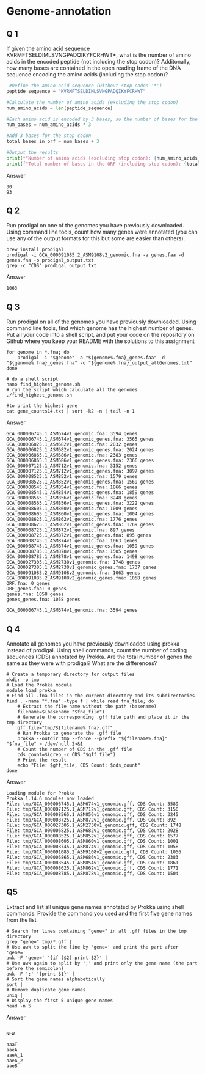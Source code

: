 # Genome-annotation


## Q 1
If given the amino acid sequence KVRMFTSELDIMLSVNGPADQIKYFCRHWT*, what is the number of amino acids in the encoded
peptide (not including the stop codon)? Additonally, how many bases are
contained in the open reading frame of the DNA sequence encoding the
amino acids (including the stop codon)?

```python
 #Define the amino acid sequence (without stop codon '*')
peptide_sequence = "KVRMFTSELDIMLSVNGPADQIKYFCRHWT"

#Calculate the number of amino acids (excluding the stop codon)
num_amino_acids = len(peptide_sequence)

#Each amino acid is encoded by 3 bases, so the number of bases for the amino acids
num_bases = num_amino_acids * 3

#Add 3 bases for the stop codon
total_bases_in_orf = num_bases + 3

#Output the results
print(f"Number of amino acids (excluding stop codon): {num_amino_acids}")
print(f"Total number of bases in the ORF (including stop codon): {total_bases_in_orf}")
```
Answer
```text
30
93
```

## Q 2
Run prodigal on one of the genomes you have previously downloaded. Using command line tools, count how many genes were annotated
(you can use any of the output formats for this but some are easier than
others).
```shell
brew install prodigal
prodigal -i GCA_000091085.2_ASM9108v2_genomic.fna -a genes.faa -d genes.fna -o prodigal_output.txt
grep -c "CDS" prodigal_output.txt
```
Answer
```text
1063
```
## Q 3
Run prodigal on all of the genomes you have previously downloaded. Using command line tools, find which genome has the highest number of genes. Put all your code into a shell script, and put your code on the repository on Github where you keep your README with the solutions to this assignment
```shell
for genome in *.fna; do
    prodigal -i "$genome" -a "${genome%.fna}_genes.faa" -d "${genome%.fna}_genes.fna" -o "${genome%.fna}_output_allGenomes.txt"
done

# do a shell script
nano find_highest_genome.sh
# run the script which calculate all the genomes
./find_highest_genome.sh

#to print the highest gene
cat gene_counts14.txt | sort -k2 -n | tail -n 1
```

Answer
```text
GCA_000006745.1_ASM674v1_genomic.fna: 3594 genes
GCA_000006745.1_ASM674v1_genomic_genes.fna: 3565 genes
GCA_000006825.1_ASM682v1_genomic.fna: 2032 genes
GCA_000006825.1_ASM682v1_genomic_genes.fna: 2024 genes
GCA_000006865.1_ASM686v1_genomic.fna: 2383 genes
GCA_000006865.1_ASM686v1_genomic_genes.fna: 2366 genes
GCA_000007125.1_ASM712v1_genomic.fna: 3152 genes
GCA_000007125.1_ASM712v1_genomic_genes.fna: 3097 genes
GCA_000008525.1_ASM852v1_genomic.fna: 1579 genes
GCA_000008525.1_ASM852v1_genomic_genes.fna: 1569 genes
GCA_000008545.1_ASM854v1_genomic.fna: 1866 genes
GCA_000008545.1_ASM854v1_genomic_genes.fna: 1859 genes
GCA_000008565.1_ASM856v1_genomic.fna: 3248 genes
GCA_000008565.1_ASM856v1_genomic_genes.fna: 3222 genes
GCA_000008605.1_ASM860v1_genomic.fna: 1009 genes
GCA_000008605.1_ASM860v1_genomic_genes.fna: 1004 genes
GCA_000008625.1_ASM862v1_genomic.fna: 1776 genes
GCA_000008625.1_ASM862v1_genomic_genes.fna: 1769 genes
GCA_000008725.1_ASM872v1_genomic.fna: 897 genes
GCA_000008725.1_ASM872v1_genomic_genes.fna: 895 genes
GCA_000008745.1_ASM874v1_genomic.fna: 1063 genes
GCA_000008745.1_ASM874v1_genomic_genes.fna: 1059 genes
GCA_000008785.1_ASM878v1_genomic.fna: 1505 genes
GCA_000008785.1_ASM878v1_genomic_genes.fna: 1498 genes
GCA_000027305.1_ASM2730v1_genomic.fna: 1748 genes
GCA_000027305.1_ASM2730v1_genomic_genes.fna: 1737 genes
GCA_000091085.2_ASM9108v2_genomic.fna: 1063 genes
GCA_000091085.2_ASM9108v2_genomic_genes.fna: 1058 genes
ORF.fna: 0 genes
ORF_genes.fna: 0 genes
genes.fna: 1058 genes
genes_genes.fna: 1058 genes

GCA_000006745.1_ASM674v1_genomic.fna: 3594 genes
```

## Q 4
Annotate all genomes you have previously downloaded using
prokka instead of prodigal. Using shell commands, count the number of
coding sequences (CDS) annotated by Prokka. Are the total number of
genes the same as they were with prodigal? What are the differences?

```shell
# Create a temporary directory for output files
mkdir -p tmp
# Load the Prokka module
module load prokka
# Find all .fna files in the current directory and its subdirectories
find . -name "*.fna" -type f | while read fna_file; do
    # Extract the file name without the path (basename)
    filename=$(basename "$fna_file")
    # Generate the corresponding .gff file path and place it in the tmp directory
    gff_file="tmp/${filename%.fna}.gff"
    # Run Prokka to generate the .gff file
    prokka --outdir tmp --force --prefix "${filename%.fna}" "$fna_file" > /dev/null 2>&1
    # Count the number of CDS in the .gff file
    cds_count=$(grep -c CDS "$gff_file")
    # Print the result
    echo "File: $gff_file, CDS Count: $cds_count"
done

```
Answer
```text
Loading module for Prokka
Prokka 1.14.6 modules now loaded
File: tmp/GCA_000006745.1_ASM674v1_genomic.gff, CDS Count: 3589
File: tmp/GCA_000007125.1_ASM712v1_genomic.gff, CDS Count: 3150
File: tmp/GCA_000008565.1_ASM856v1_genomic.gff, CDS Count: 3245
File: tmp/GCA_000008725.1_ASM872v1_genomic.gff, CDS Count: 892
File: tmp/GCA_000027305.1_ASM2730v1_genomic.gff, CDS Count: 1748
File: tmp/GCA_000006825.1_ASM682v1_genomic.gff, CDS Count: 2028
File: tmp/GCA_000008525.1_ASM852v1_genomic.gff, CDS Count: 1577
File: tmp/GCA_000008605.1_ASM860v1_genomic.gff, CDS Count: 1001
File: tmp/GCA_000008745.1_ASM874v1_genomic.gff, CDS Count: 1058
File: tmp/GCA_000091085.2_ASM9108v2_genomic.gff, CDS Count: 1056
File: tmp/GCA_000006865.1_ASM686v1_genomic.gff, CDS Count: 2383
File: tmp/GCA_000008545.1_ASM854v1_genomic.gff, CDS Count: 1861
File: tmp/GCA_000008625.1_ASM862v1_genomic.gff, CDS Count: 1771
File: tmp/GCA_000008785.1_ASM878v1_genomic.gff, CDS Count: 1504
```
## Q5
Extract and list all unique gene names annotated by Prokka
using shell commands. Provide the command you used and the first five
gene names from the list

```shell
# Search for lines containing "gene=" in all .gff files in the tmp directory
grep "gene=" tmp/*.gff |
# Use awk to split the line by 'gene=' and print the part after 'gene='
awk -F 'gene=' '{if ($2) print $2}' |
# Use awk again to split by ';' and print only the gene name (the part before the semicolon)
awk -F ';' '{print $1}' |
# Sort the gene names alphabetically
sort |
# Remove duplicate gene names
uniq |
# Display the first 5 unique gene names
head -n 5
```
Answer
```text

NEW

aaaT
aaeA
aaeA_1
aaeA_2
aaeB
```
